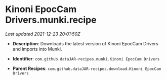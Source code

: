 # Kinoni EpocCam Drivers.munki.recipe

_Last updated 2021-12-23 20:01:50Z_

- **Description**: Downloads the latest version of Kinoni EpocCam Drivers and imports into Munki.

- **Identifier**: `com.github.dataJAR-recipes.munki.Kinoni EpocCam Drivers`

- **Parent Recipes**: `com.github.dataJAR-recipes.download.Kinoni EpocCam Drivers`
